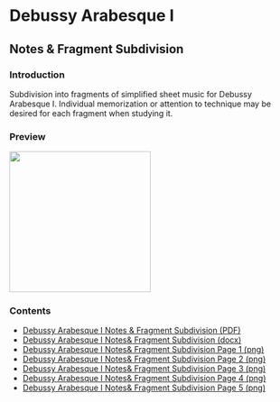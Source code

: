 Debussy Arabesque Ⅰ
===================

Notes & Fragment Subdivision
----------------------------

### Introduction

Subdivision into fragments of  simplified sheet music for Debussy Arabesque I. Individual memorization or attention to technique may be desired for each fragment when studying it.

### Preview

<img src="debussy-arabesque-1-notes-fragment-subdivision-preview.png" height="250" />

### Contents

- [Debussy Arabesque Ⅰ Notes & Fragment Subdivision (PDF)](debussy-arabesque-1-notes-fragment-subdivision.pdf)
- [Debussy Arabesque Ⅰ Notes& Fragment Subdivision (docx)](debussy-arabesque-1-notes-fragment-subdivision.docx)
- [Debussy Arabesque Ⅰ Notes& Fragment Subdivision Page 1 (png)](debussy-arabesque-1-notes-fragment-subdivision-page-1.png)
- [Debussy Arabesque Ⅰ Notes& Fragment Subdivision Page 2 (png)](debussy-arabesque-1-notes-fragment-subdivision-page-2.png)
- [Debussy Arabesque Ⅰ Notes& Fragment Subdivision Page 3 (png)](debussy-arabesque-1-notes-fragment-subdivision-page-3.png)
- [Debussy Arabesque Ⅰ Notes& Fragment Subdivision Page 4 (png)](debussy-arabesque-1-notes-fragment-subdivision-page-4.png)
- [Debussy Arabesque Ⅰ Notes& Fragment Subdivision Page 5 (png)](debussy-arabesque-1-notes-fragment-subdivision-page-5.png)
